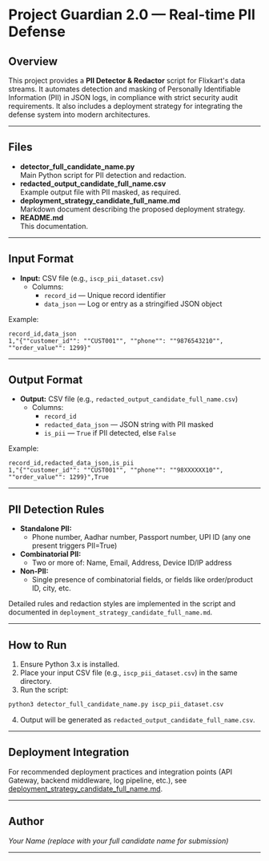# Project Guardian 2.0 — Real-time PII Defense

## Overview

This project provides a **PII Detector & Redactor** script for Flixkart's data streams. It automates detection and masking of Personally Identifiable Information (PII) in JSON logs, in compliance with strict security audit requirements. It also includes a deployment strategy for integrating the defense system into modern architectures.

---

## Files

- **detector_full_candidate_name.py**  
  Main Python script for PII detection and redaction.
- **redacted_output_candidate_full_name.csv**  
  Example output file with PII masked, as required.
- **deployment_strategy_candidate_full_name.md**  
  Markdown document describing the proposed deployment strategy.
- **README.md**  
  This documentation.

---

## Input Format

- **Input:** CSV file (e.g., `iscp_pii_dataset.csv`)
  - Columns:  
    - `record_id` — Unique record identifier  
    - `data_json` — Log or entry as a stringified JSON object

Example:
```csv
record_id,data_json
1,"{""customer_id"": ""CUST001"", ""phone"": ""9876543210"", ""order_value"": 1299}"
```

---

## Output Format

- **Output:** CSV file (e.g., `redacted_output_candidate_full_name.csv`)
  - Columns:
    - `record_id`
    - `redacted_data_json` — JSON string with PII masked
    - `is_pii` — `True` if PII detected, else `False`

Example:
```csv
record_id,redacted_data_json,is_pii
1,"{""customer_id"": ""CUST001"", ""phone"": ""98XXXXXX10"", ""order_value"": 1299}",True
```

---

## PII Detection Rules

- **Standalone PII:**  
  - Phone number, Aadhar number, Passport number, UPI ID (any one present triggers PII=True)
- **Combinatorial PII:**  
  - Two or more of: Name, Email, Address, Device ID/IP address
- **Non-PII:**  
  - Single presence of combinatorial fields, or fields like order/product ID, city, etc.

Detailed rules and redaction styles are implemented in the script and documented in `deployment_strategy_candidate_full_name.md`.

---

## How to Run

1. Ensure Python 3.x is installed.
2. Place your input CSV file (e.g., `iscp_pii_dataset.csv`) in the same directory.
3. Run the script:

```bash
python3 detector_full_candidate_name.py iscp_pii_dataset.csv
```

4. Output will be generated as `redacted_output_candidate_full_name.csv`.

---

## Deployment Integration

For recommended deployment practices and integration points (API Gateway, backend middleware, log pipeline, etc.), see [deployment_strategy_candidate_full_name.md](deployment_strategy_candidate_full_name.md).

---

## Author

*Your Name (replace with your full candidate name for submission)*

---